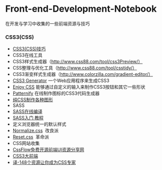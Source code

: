 # Front-end-Development-Notebook
在开发与学习中收集的一些前端资源与技巧

### CSS3(CSS)
* [CSS3(CSS)技巧](https://github.com/jianghong1992/Front-end-Development-Notebook/blob/master/CSS3-CSS/tips.md)
* CSS3在线工具  
 * CSS3样式生成器（http://www.css88.com/tool/css3Preview/）  
 * CSS整理与优化工具（http://www.css88.com/tool/csstidy/）
 * CSS3渐变样式生成器（http://www.colorzilla.com/gradient-editor/）  
 * [CSS3 Generator](http://css3generator.com/) 一个Web应用程序来生成CSS3  
 * [Enjoy CSS](http://enjoycss.com/) 能够通过自定义的输入来制作CSS3按钮和其它一些形状
 * [Patternify](http://www.patternify.com/) 在线制作图标的CSS3代码生成器
* [纯CSS制作各种图形](https://segmentfault.com/a/1190000002780453)  
* SASS 
 * [SASS在线编译](http://www.sassmeister.com/)
 * [SASS入门 教程](http://www.w3cplus.com/sassguide/)
* 定义浏览器统一的默认样式
 * [Normalize.css](https://necolas.github.io/normalize.css/)  改良派
 * [Reset.css](http://nec.netease.com/framework/css-reset.html)  革命派
* CSS网站收集
 * [CssFlow免费开源前端UI资源分享网](http://www.cssflow.com/)
 * [CSS3大前端](http://www.daqianduan.com/tag/css3)
 * [译-148个资源让你成为CSS专家](https://segmentfault.com/a/1190000006689923)

